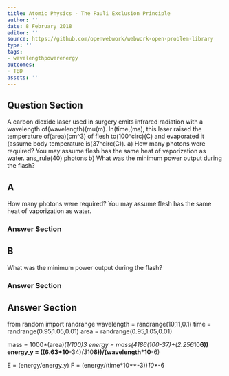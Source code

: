 ```yaml
---
title: Atomic Physics - The Pauli Exclusion Principle
author: ''
date: 8 February 2018
editor: ''
source: https://github.com/openwebwork/webwork-open-problem-library
type: ''
tags:
- wavelengthpowerenergy
outcomes:
- TBD
assets: ''
---
```


## Question Section 

A carbon dioxide laser used in surgery emits infrared radiation with a wavelength of(wavelength)(mu(m). In(time,(ms), this laser raised the temperature of(area)(cm^3) of flesh to(100^circ)(C) and evaporated it (assume body temperature is(37^circ(C)).
a) How many photons were required? You may assume flesh has the same heat of vaporization as water.
ans_rule(40) photons
b) What was the minimum power output during the flash?

## A
How many photons were required? You may assume flesh has the same heat of vaporization as water.
### Answer Section
## B
What was the minimum power output during the flash?
### Answer Section


## Answer Section

from random import randrange
wavelength = randrange(10,11,0.1)
time = randrange(0.95,1.05,0.01)
area = randrange(0.95,1.05,0.01)

mass = 1000*(area)*(1/100)**3
energy = mass*(4186*(100-37)+(2.256*10**6))
energy_y = ((6.63*10**-34)*(3*10**8))/(wavelength*10**-6)

E = (energy/energy_y)
F = (energy/(time*10**-3))*10**-6